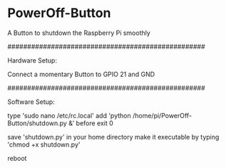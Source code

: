 # PowerOff-Button
A Button to shutdown the Raspberry Pi smoothly

##################################################

Hardware Setup:

  Connect a momentary Button to GPIO 21 and GND

##################################################

Software Setup:

  type 'sudo nano /etc/rc.local'
  add 'python /home/pi/PowerOff-Button/shutdown.py &' before exit 0

  save 'shutdown.py' in your home directory
  make it executable by typing 'chmod +x shutdown.py'

  reboot
